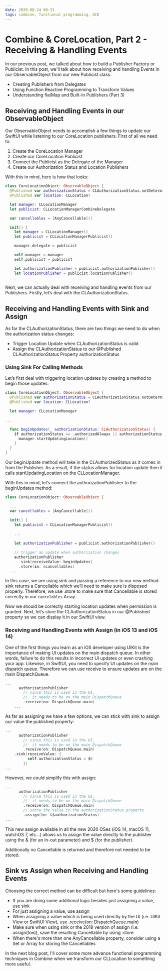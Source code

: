 ```yaml
---
date: 2020-08-24 00:31
tags: combine, functional programming, GCD
---
```

# Combine & CoreLocation, Part 2 - Receiving & Handling Events


In our previous post, we talked about how to build a Publisher Factory or Publicist. In this post, we'll talk about how receiving and handling Events in our ObservableObject from our new Publicist class.


-   Creating Publishers from Delegates
-   Using Function Reactive Programming to Transform Values
-   Understanding flatMap and Built-In Publishers (Part 3)

## Receiving and Handling Events in our ObservableObject


Our ObservableObject needs to accomplish a few things to update our SwiftUI while listening to our CoreLocation publishers. First of all we need to:


1.  Create the CoreLocation Manager
1.  Create our CoreLocation Publicist
1.  Connect the Publicist as the Delegate of the Manager
1.  Create our Authorization Status and Location Publishers


With this in mind, here is how that looks:


```swift
class CoreLocationObject: ObservableObject {
  @Published var authorizationStatus = CLAuthorizationStatus.notDetermined
  @Published var location: CLLocation?

  let manager: CLLocationManager
  let publicist: CLLocationManagerCombineDelegate

  var cancellables = [AnyCancellable]()

  init() {
    let manager = CLLocationManager()
    let publicist = CLLocationManagerPublicist()

    manager.delegate = publicist

    self.manager = manager
    self.publicist = publicist

    let authorizationPublisher = publicist.authorizationPublisher()
    let locationPublisher = publicist.locationPublisher()
  ...

```


Next, we can actually deal with receiving and handling events from our Publishers. Firstly, let’s deal with the CLAuthorizationStatus.


## Receiving and Handling Events with Sink and Assign


As far the CLAuthorizationStatus, there are two things we need to do when the authorization status changes:


-   Trigger Location Update when CLAuthorizationStatus is valid
-   Assign the CLAuthorizationStatus to our @Published CLAuthorizationStatus Property authorizationStatus

### Using Sink For Calling Methods


Let’s first deal with triggering location updates by creating a method to begin those updates:


```swift
class CoreLocationObject: ObservableObject {
  @Published var authorizationStatus = CLAuthorizationStatus.notDetermined
  @Published var location: CLLocation?

  let manager: CLLocationManager

...

  func beginUpdates(_ authorizationStatus: CLAuthorizationStatus) {
    if authorizationStatus == .authorizedAlways || authorizationStatus == .authorizedWhenInUse {
      manager.startUpdatingLocation()
    }
  }
}

```


Our beginUpdate method will take in the CLAuthorizedStatus as it comes in from the Publisher. As a result, if the status allows for location update then it calls startUpdatingLocation on the CLLocationManager. 



With this in mind, let’s connect the authorizationPublisher to the beginUpdates method:


```swift
class CoreLocationObject: ObservableObject {

  ...
  var cancellables = [AnyCancellable]()

  init() {
    let publicist = CLLocationManagerPublicist()
   
    ...
    
    let authorizationPublisher = publicist.authorizationPublisher()

    // trigger an update when authorization changes
    authorizationPublisher
      .sink(receiveValue: beginUpdates)
      .store(in: &cancellables)
  ...

```


In this case, we are using sink and passing a reference to our new method. sink returns a Cancellable which we’ll need to make sure is disposed properly. Therefore, we use .store to make sure that Cancellable is stored correctly in our `cancelables` Array.



Now we should be correctly starting location updates when permission is granted. Next, let’s store the CLAuthorizationStatus in our @Published property so we can display it in our SwiftUI view.


### Receiving and Handling Events with Assign (in iOS 13 and iOS 14)


One of the first things you learn as an iOS developer using UIKit is the importance of making UI updates on the main dispatch queue. In other words, failure to do this results in incorrect UI updates or even crashing your app. Likewise, in SwiftUI, you need to specify UI updates on the main dispatch queue. Therefore we can use receive to ensure updates are on the main DispatchQueue.


```swift
...
      authorizationPublisher
        // since this is used in the UI,
        //  it needs to be on the main DispatchQueue
        .receive(on: DispatchQueue.main)
    ...

```


As far as assigning we have a few options, we can stick with  sink to assign our value the published property:


```swift
...
      authorizationPublisher
        // since this is used in the UI,
        //  it needs to be on the main DispatchQueue
        .receive(on: DispatchQueue.main)
    .sink(receiveValue: {
          self.authorizationStatus = $0
        })
...

```


However, we could simplify this with assign:


```swift
...
      authorizationPublisher
        // since this is used in the UI,
        //  it needs to be on the main DispatchQueue
        .receive(on: DispatchQueue.main)
        // store the value in the authorizationStatus property
        .assign(to: &$authorizationStatus)
...

```


This new assign available in all the new 2020 OSes (iOS 14, macOS 11, watchOS 7, etc…) allows us to assign the value directly to the publisher using the & (for an in-out parameter) and $ (for the publisher).



Additionally no Cancellable is returned and therefore not needed to be stored.


## Sink vs Assign when Receiving and Handling Events






Choosing the correct method can be difficult but here's some guidelines:


-   If you are doing some additional logic besides just assigning a value, use sink
-   For just assigning a value, use assign
-   When assigning a value which is being used directly by the UI (i.e. UIKit View or SwiftUI View), use .receive(on: DispatchQueue.main)
-   Make sure when using sink or the 2019 version of assign (i.e. assign(to:on:)), save the resulting Cancellable by using .store
-   When there's more than one AnyCancellable property, consider using a Set or Array for storing the Cancellables 


In the next blog post, I'll cover some more advance functional programming techniques in Combine when we transform our CLLocation to something more useful.